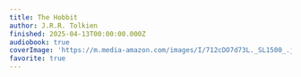 ```yaml
---
title: The Hobbit
author: J.R.R. Tolkien
finished: 2025-04-13T00:00:00.000Z
audiobook: true
coverImage: 'https://m.media-amazon.com/images/I/712cDO7d73L._SL1500_.jpg'
favorite: true
---
```

